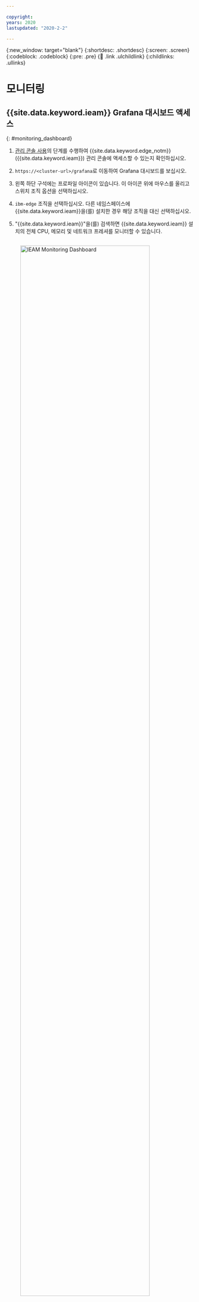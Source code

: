 ```yaml
---

copyright:
years: 2020
lastupdated: "2020-2-2"

---
```


{:new_window: target="blank"}
{:shortdesc: .shortdesc}
{:screen: .screen}
{:codeblock: .codeblock}
{:pre: .pre}
{:child: .link .ulchildlink}
{:childlinks: .ullinks}


# 모니터링

## {{site.data.keyword.ieam}} Grafana 대시보드 액세스 
{: #monitoring_dashboard}

1. [관리 콘솔 사용](../console/accessing_ui.md)의 단계를 수행하여 {{site.data.keyword.edge_notm}}({{site.data.keyword.ieam}}) 관리 콘솔에 액세스할 수 있는지 확인하십시오.
2. `https://<cluster-url>/grafana`로 이동하여 Grafana 대시보드를 보십시오. 
3. 왼쪽 하단 구석에는 프로파일 아이콘이 있습니다. 이 아이콘 위에 마우스를 올리고 스위치 조직 옵션을 선택하십시오. 
4. `ibm-edge` 조직을 선택하십시오. 다른 네임스페이스에 {{site.data.keyword.ieam}}을(를) 설치한 경우 해당 조직을 대신 선택하십시오.
5. "{{site.data.keyword.ieam}}"을(를) 검색하면 {{site.data.keyword.ieam}} 설치의 전체 CPU, 메모리 및 네트워크 프레셔를 모니터할 수 있습니다.

   <img src="../images/edge/ieam_monitoring_dashboard.png" style="margin: 3%" alt="IEAM Monitoring Dashboard" width="85%" height="85%" align="center">


# 에지 노드 및 서비스 모니터링
{: #monitoring_edge_nodes_and_services}

[관리 콘솔에 로그인](../console/accessing_ui.md)하여 {{site.data.keyword.edge_notm}}({{site.data.keyword.ieam}}) 에지 노드 및 서비스를 모니터합니다.

* 에지 노드 모니터:
  * 노드 대시보드는 표시되는 첫 번째 페이지로, 여기에는 모든 에지 노드의 상태를 표시하는 도넛형 차트가 포함되어 있습니다.
  * 특정 상태의 모든 노드를 보려면 도넛형 차트에서 해당 색상을 클릭하십시오. 예를 들어, 오류가 있는 모든 에지 노드를 보려면(있는 경우) 범례에서 **오류가 있음**에 사용되었다고 표시하는 색상을 클릭하십시오.
  * 오류가 있는 노드 목록이 표시됩니다. 한 노드로 드릴다운하여 특정 오류를 보려면 노드 이름을 클릭하십시오.
  * 표시된 노드 세부사항 페이지의 **에지 에이전트 오류** 절에 오류가 있는 서비스, 특정 오류 메시지 및 시간소인이 표시됩니다.
* 에지 서비스 모니터:
  * **서비스** 탭에서 드릴다운할 서비스를 클릭하십시오. 그러면 에지 서비스 세부사항 페이지가 표시됩니다.
  * 세부사항 페이지의 **배치** 절에 이 서비스를 에지 노드에 배치하는 정책과 패턴이 표시됩니다.
* 에지 노드에서 에지 서비스 모니터:
  * **노드** 탭에서 목록 보기로 전환하고 드릴다운할 에지 노드를 클릭하십시오.
  * 노드 세부사항 페이지의 **서비스** 절에 현재 에지 노드에서 실행 중인 에지 서비스가 표시됩니다.
